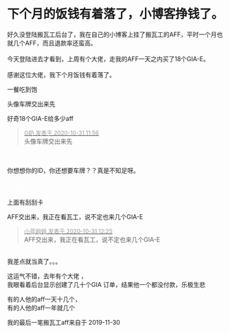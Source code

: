 # 下个月的饭钱有着落了，小博客挣钱了。


好久没登陆搬瓦工后台了，我在自己的小博客上挂了搬瓦工的AFF，平时一个月也就几个AFF，而且退款率还蛮高。<br />
<br />
今天登陆进去才看到，上周有个大佬，走我的AFF一天之内买了18个GIA-E。<br />
<br />
感谢这位大佬，我下个月饭钱有着落了。<img id="aimg_aISfX" onclick="zoom(this, this.src, 0, 0, 0)" class="zoom" src="https://cdn.jsdelivr.net/gh/hishis/forum-master/public/images/patch.gif" onmouseover="img_onmouseoverfunc(this)" onload="thumbImg(this)" border="0" alt="" />

一餐吃到饱

头像车牌交出来先

好奇18个GIA-E给多少aff

<div class="quote"><blockquote><font size="2"><a href="https://www.hostloc.com/forum.php?mod=redirect&amp;goto=findpost&amp;pid=9379963&amp;ptid=760532" target="_blank"><font color="#999999">G奶 发表于 2020-10-31 11:56</font></a></font><br />
头像车牌交出来先</blockquote></div><br />
<br />
你想想你的ID，你还想要车牌？？真是不知足呀。<br />
<br />
<font color="White">是依酱呀 COSPLAY</font><br />
<br />
上面有刮刮卡<img id="aimg_be9En" onclick="zoom(this, this.src, 0, 0, 0)" class="zoom" src="https://cdn.jsdelivr.net/gh/hishis/forum-master/public/images/patch.gif" onmouseover="img_onmouseoverfunc(this)" onload="thumbImg(this)" border="0" alt="" />

AFF交出来，我正在看瓦工，说不定也来几个GIA-E

<div class="quote"><blockquote><font size="2"><a href="https://www.hostloc.com/forum.php?mod=redirect&amp;goto=findpost&amp;pid=9380085&amp;ptid=760532" target="_blank"><font color="#999999">小蓝姐姐 发表于 2020-10-31 12:25</font></a></font><br />
AFF交出来，我正在看瓦工，说不定也来几个GIA-E</blockquote></div><br />
我差点就当真了。。。<img src="static/image/smiley/yct/009.gif" smilieid="44" border="0" alt="" /><img id="aimg_EB854" onclick="zoom(this, this.src, 0, 0, 0)" class="zoom" src="https://cdn.jsdelivr.net/gh/hishis/forum-master/public/images/patch.gif" onmouseover="img_onmouseoverfunc(this)" onload="thumbImg(this)" border="0" alt="" />

这运气不错，去年有个大佬 ，<br />
我眼看着后台显示创建了几十个GIA 订单，结果他一个都没付款，乐极生悲<img src="static/image/smiley/yct/014.gif" smilieid="45" border="0" alt="" />

有的人他的aff一天十几个，<br />
有的人他的aff一年就几个

我的最后一笔搬瓦工aff来自于 2019-11-30
